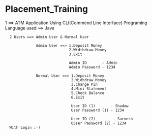 # Placement_Training


1 ==> ATM Application Using CLI(Commend Line Interface)
      Programing Language used ==> Java
      
      2 Users ==> Admin User & Normal User
                  
                  Admin User ==> 1.Deposit Money
                                 2.Widthdraw Money
                                 3.Exit
                                 
                                 Admin ID       - Admin
                                 Admin Password - 1234
                                 
                  Normal User ==> 1.Deposit Money
                                  2.Widhdraw Money
                                  3.Change Pin
                                  4.Mini Statement
                                  5.Check Balance
                                  6.Exit
                                  
                                  User ID (1)       - Shadow
                                  User Password (1) - 1234
                                  
                                  User ID (2)        - Sarvesh
                                  USser Password (2) - 1234
      With Login :-)
